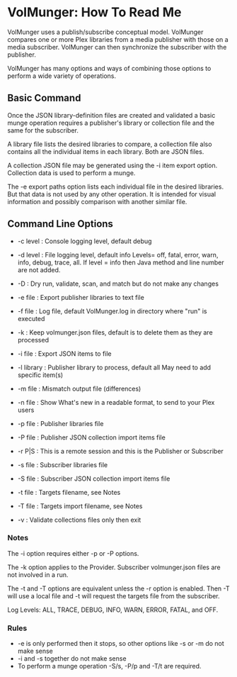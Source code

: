 
# VolMunger: How To Read Me

VolMunger uses a publish/subscribe conceptual model. VolMunger compares
one or more Plex libraries from a media publisher with those on a 
media subscriber. VolMunger can then synchronize the subscriber with
the publisher.

VolMunger has many options and ways of combining those options to perform
a wide variety of operations.

## Basic Command

Once the JSON library-definition files are created and validated a basic
munge operation requires a publisher's library or collection file and
the same for the subscriber.

A library file lists the desired libraries to compare, a collection file
also contains all the individual items in each library. Both are JSON files.

A collection JSON file may be generated using the -i item export option.
Collection data is used to perform a munge.

The -e export paths option lists each individual file in the desired
libraries. But that data is not used by any other operation. It is 
intended for visual information and possibly comparison with another
similar file.

## Command Line Options

 * -c level : Console logging level, default debug
 
 * -d level : File logging level, default info 
      Levels= off, fatal, error, warn, info, debug, trace, all.
      If level = info then Java method and line number are not added.
 
 * -D : Dry run, validate, scan, and match but do not make any changes
 
 * -e file : Export publisher libraries to text file
 
 * -f file : Log file, default VolMunger.log in directory where "run" is executed

 * -k : Keep volmunger.json files, default is to delete them as they are processed
 
 * -i file : Export JSON items to file
 
 * -l library : Publisher library to process, default all
      May need to add specific item(s)
 
 * -m file : Mismatch output file (differences)

 * -n file : Show What's new in a readable format, to send to your Plex users

 * -p file : Publisher libraries file
 
 * -P file : Publisher JSON collection import items file

 * -r P|S : This is a remote session and this is the Publisher or Subscriber 
 
 * -s file : Subscriber libraries file
 
 * -S file : Subscriber JSON collection import items file
 
 * -t file : Targets filename, see Notes
 
 * -T file : Targets import filename, see Notes

 * -v : Validate collections files only then exit

### Notes

The -i option requires either -p or -P options. 

The -k option applies to the Provider. Subscriber volmunger.json files are not
involved in a run.

The -t and -T options are equivalent unless the -r option is enabled. Then
-T will use a local file and -t will request the targets file from
the subscriber.

Log Levels: ALL, TRACE, DEBUG, INFO, WARN, ERROR, FATAL, and OFF.

### Rules
 * -e is only performed then it stops, so other options like -s or -m do not make sense
 * -i and -s together do not make sense
 * To perform a munge operation -S/s, -P/p and -T/t are required.
